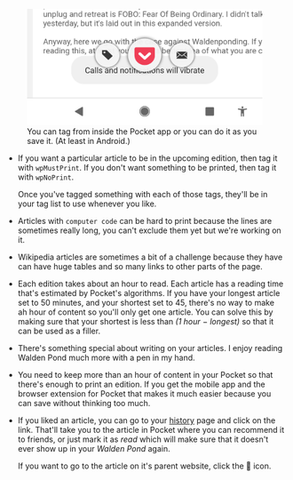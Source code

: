 <figure>
<img src="./img/android_tag_at_save.png">
<figcaption>You can tag from inside the Pocket app or you can do it as you save it. (At least in Android.)

</figcaption>

</figure>

- If you want a particular article to be in the upcoming edition, then tag it with <code>wpMustPrint</code>. If you don't want something to be printed, then tag it with <code>wpNoPrint</code>.

  Once you've tagged something with each of those tags, they'll be in your tag list to use whenever you like.

- Articles with `computer code` can be hard to print because the lines are sometimes really long, you can't exclude them yet but we're working on it.

- Wikipedia articles are sometimes a bit of a challenge because they have can have huge tables and so many links to other parts of the page.

- Each edition takes about an hour to read. Each article has a reading time that's estimated by Pocket's algorithms. If you have your longest article set to 50 minutes, and your shortest set to 45, there's no way to make ah hour of content so you'll only get one article. You can solve this by making sure that your shortest is less than _(1 hour &minus; longest)_ so that it can be used as a filler.

- There's something special about writing on your articles. I enjoy reading Walden Pond much more with a pen in my hand.

- You need to keep more than an hour of content in your Pocket so that there's enough to print an edition. If you get the mobile app and the browser extension for Pocket that makes it much easier because you can save without thinking too much.

- If you liked an article, you can go to your [history](history) page and click on the link. That'll take you to the article in Pocket where you can recommend it to friends, or just mark it as _read_ which will make sure that it doesn't ever show up in your _Walden Pond_ again.

  If you want to go to the article on it's parent website, click the 🔗 icon.
